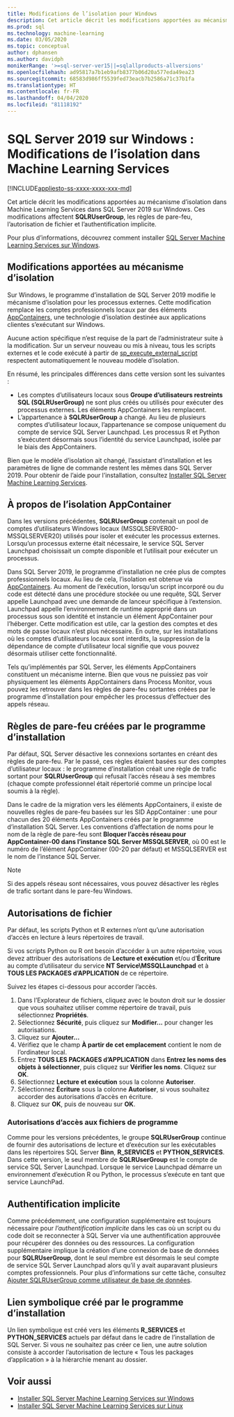 ```yaml
---
title: Modifications de l’isolation pour Windows
description: Cet article décrit les modifications apportées au mécanisme d’isolation dans Machine Learning Services dans SQL Server 2019 sur Windows. Ces modifications affectent SQLRUserGroup, les règles de pare-feu, l’autorisation de fichier et l’authentification implicite.
ms.prod: sql
ms.technology: machine-learning
ms.date: 03/05/2020
ms.topic: conceptual
author: dphansen
ms.author: davidph
monikerRange: '>=sql-server-ver15||=sqlallproducts-allversions'
ms.openlocfilehash: ad95817a7b1eb9afb8377b06d20a577eda49ea23
ms.sourcegitcommit: 68583d986ff5539fed73eacb7b2586a71c37b1fa
ms.translationtype: HT
ms.contentlocale: fr-FR
ms.lasthandoff: 04/04/2020
ms.locfileid: "81118192"
---
```

# <a name="sql-server-2019-on-windows-isolation-changes-for-machine-learning-services"></a>SQL Server 2019 sur Windows : Modifications de l’isolation dans Machine Learning Services
[!INCLUDE[appliesto-ss-xxxx-xxxx-xxx-md](../../includes/appliesto-ss-xxxx-xxxx-xxx-md.md)]

Cet article décrit les modifications apportées au mécanisme d’isolation dans Machine Learning Services dans SQL Server 2019 sur Windows. Ces modifications affectent **SQLRUserGroup**, les règles de pare-feu, l’autorisation de fichier et l’authentification implicite.

Pour plus d’informations, découvrez comment installer [SQL Server Machine Learning Services sur Windows](sql-machine-learning-services-windows-install.md).

## <a name="changes-to-isolation-mechanism"></a>Modifications apportées au mécanisme d’isolation

Sur Windows, le programme d’installation de SQL Server 2019 modifie le mécanisme d’isolation pour les processus externes. Cette modification remplace les comptes professionnels locaux par des éléments [AppContainers](https://docs.microsoft.com/windows/desktop/secauthz/appcontainer-isolation), une technologie d’isolation destinée aux applications clientes s’exécutant sur Windows. 

Aucune action spécifique n’est requise de la part de l’administrateur suite à la modification. Sur un serveur nouveau ou mis à niveau, tous les scripts externes et le code exécuté à partir de [sp_execute_external_script](../../relational-databases/system-stored-procedures/sp-execute-external-script-transact-sql.md) respectent automatiquement le nouveau modèle d’isolation. 

En résumé, les principales différences dans cette version sont les suivantes :

+ Les comptes d’utilisateurs locaux sous **Groupe d’utilisateurs restreints SQL (SQLRUserGroup)** ne sont plus créés ou utilisés pour exécuter des processus externes. Les éléments AppContainers les remplacent.
+ L’appartenance à **SQLRUserGroup** a changé. Au lieu de plusieurs comptes d’utilisateur locaux, l’appartenance se compose uniquement du compte de service SQL Server Launchpad. Les processus R et Python s’exécutent désormais sous l’identité du service Launchpad, isolée par le biais des AppContainers.

Bien que le modèle d’isolation ait changé, l’assistant d’installation et les paramètres de ligne de commande restent les mêmes dans SQL Server 2019. Pour obtenir de l’aide pour l’installation, consultez [Installer SQL Server Machine Learning Services](sql-machine-learning-services-windows-install.md).

## <a name="about-appcontainer-isolation"></a>À propos de l’isolation AppContainer

Dans les versions précédentes, **SQLRUserGroup** contenait un pool de comptes d’utilisateurs Windows locaux (MSSQLSERVER00-MSSQLSERVER20) utilisés pour isoler et exécuter les processus externes. Lorsqu’un processus externe était nécessaire, le service SQL Server Launchpad choisissait un compte disponible et l’utilisait pour exécuter un processus. 

Dans SQL Server 2019, le programme d’installation ne crée plus de comptes professionnels locaux. Au lieu de cela, l’isolation est obtenue via [AppContainers](https://docs.microsoft.com/windows/desktop/secauthz/appcontainer-isolation). Au moment de l’exécution, lorsqu’un script incorporé ou du code est détecté dans une procédure stockée ou une requête, SQL Server appelle Launchpad avec une demande de lanceur spécifique à l’extension. Launchpad appelle l’environnement de runtime approprié dans un processus sous son identité et instancie un élément AppContainer pour l’héberger. Cette modification est utile, car la gestion des comptes et des mots de passe locaux n’est plus nécessaire. En outre, sur les installations où les comptes d’utilisateurs locaux sont interdits, la suppression de la dépendance de compte d’utilisateur local signifie que vous pouvez désormais utiliser cette fonctionnalité.

Tels qu’implémentés par SQL Server, les éléments AppContainers constituent un mécanisme interne. Bien que vous ne puissiez pas voir physiquement les éléments AppContainers dans Process Monitor, vous pouvez les retrouver dans les règles de pare-feu sortantes créées par le programme d’installation pour empêcher les processus d’effectuer des appels réseau.

## <a name="firewall-rules-created-by-setup"></a>Règles de pare-feu créées par le programme d’installation

Par défaut, SQL Server désactive les connexions sortantes en créant des règles de pare-feu. Par le passé, ces règles étaient basées sur des comptes d’utilisateur locaux : le programme d’installation créait une règle de trafic sortant pour **SQLRUserGroup** qui refusait l’accès réseau à ses membres (chaque compte professionnel était répertorié comme un principe local soumis à la règle). 

Dans le cadre de la migration vers les éléments AppContainers, il existe de nouvelles règles de pare-feu basées sur les SID AppContainer : une pour chacun des 20 éléments AppContainers créés par le programme d’installation SQL Server. Les conventions d’affectation de noms pour le nom de la règle de pare-feu sont **Bloquer l’accès réseau pour AppContainer-00 dans l’instance SQL Server MSSQLSERVER**, où 00 est le numéro de l’élément AppContainer (00-20 par défaut) et MSSQLSERVER est le nom de l’instance SQL Server. 

> [!Note]
> Si des appels réseau sont nécessaires, vous pouvez désactiver les règles de trafic sortant dans le pare-feu Windows.

<a name="file-permissions"></a>

## <a name="file-permissions"></a>Autorisations de fichier

Par défaut, les scripts Python et R externes n’ont qu’une autorisation d’accès en lecture à leurs répertoires de travail. 

Si vos scripts Python ou R ont besoin d’accéder à un autre répertoire, vous devez attribuer des autorisations de **Lecture et exécution** et/ou d’**Écriture** au compte d’utilisateur du service **NT Service\MSSQLLaunchpad** et à **TOUS LES PACKAGES d’APPLICATION** de ce répertoire.

Suivez les étapes ci-dessous pour accorder l’accès.

1. Dans l’Explorateur de fichiers, cliquez avec le bouton droit sur le dossier que vous souhaitez utiliser comme répertoire de travail, puis sélectionnez **Propriétés**.
1. Sélectionnez **Sécurité**, puis cliquez sur **Modifier...** pour changer les autorisations.
1. Cliquez sur **Ajouter...**
1. Vérifiez que le champ **À partir de cet emplacement** contient le nom de l’ordinateur local.
1. Entrez **TOUS LES PACKAGES d’APPLICATION** dans **Entrez les noms des objets à sélectionner**, puis cliquez sur **Vérifier les noms**. Cliquez sur **OK**.
1. Sélectionnez **Lecture et exécution** sous la colonne **Autoriser**.
1. Sélectionnez **Écriture** sous la colonne **Autoriser**, si vous souhaitez accorder des autorisations d’accès en écriture.
1. Cliquez sur **OK**, puis de nouveau sur **OK**.

### <a name="program-file-permissions"></a>Autorisations d’accès aux fichiers de programme

Comme pour les versions précédentes, le groupe **SQLRUserGroup** continue de fournir des autorisations de lecture et d’exécution sur les exécutables dans les répertoires SQL Server **Binn**, **R_SERVICES** et **PYTHON_SERVICES**. Dans cette version, le seul membre de **SQLRUserGroup** est le compte de service SQL Server Launchpad.  Lorsque le service Launchpad démarre un environnement d’exécution R ou Python, le processus s’exécute en tant que service LaunchPad.

## <a name="implied-authentication"></a>Authentification implicite

Comme précédemment, une configuration supplémentaire est toujours nécessaire pour *l’authentification implicite* dans les cas où un script ou du code doit se reconnecter à SQL Server via une authentification approuvée pour récupérer des données ou des ressources. La configuration supplémentaire implique la création d’une connexion de base de données pour **SQLRUserGroup**, dont le seul membre est désormais le seul compte de service SQL Server Launchpad alors qu’il y avait auparavant plusieurs comptes professionnels. Pour plus d’informations sur cette tâche, consultez [Ajouter SQLRUserGroup comme utilisateur de base de données](../security/create-a-login-for-sqlrusergroup.md).


## <a name="symbolic-link-created-by-setup"></a>Lien symbolique créé par le programme d’installation

Un lien symbolique est créé vers les éléments **R_SERVICES** et **PYTHON_SERVICES** actuels par défaut dans le cadre de l’installation de SQL Server. Si vous ne souhaitez pas créer ce lien, une autre solution consiste à accorder l’autorisation de lecture « Tous les packages d’application » à la hiérarchie menant au dossier.


## <a name="see-also"></a>Voir aussi

+ [Installer SQL Server Machine Learning Services sur Windows](sql-machine-learning-services-windows-install.md)
+ [Installer SQL Server Machine Learning Services sur Linux](../../linux/sql-server-linux-setup-machine-learning.md)
